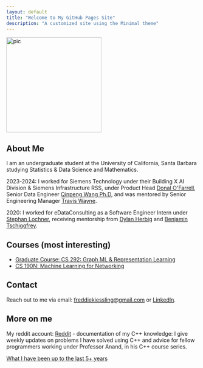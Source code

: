```yaml
---
layout: default
title: "Welcome to My GitHub Pages Site"
description: "A customized site using the Minimal theme"
---
```

<img src="https://github.com/user-attachments/assets/d77eac74-6981-4dec-ae9f-01adca8e3277" alt="pic" style="width: 250px; height: auto;">



## About Me
I am an undergraduate student at the University of California, Santa Barbara studying Statistics & Data Science and Mathematics.

2023-2024: I worked for Siemens Technology under their Building X AI Division & Siemens Infrastructure RSS, under Product Head [Donal O'Farrell](https://www.linkedin.com/in/donal-ofarrell/), Senior Data Engineer [Qinpeng Wang Ph.D](https://www.linkedin.com/in/qinpeng-wang-ph-d-a7a60850/), and was mentored by Senior Engineering Manager [Travis Wayne](https://www.linkedin.com/in/traviswayne/).

2020: I worked for eDataConsulting as a Software Engineer Intern under [Stephan Lochner](https://www.linkedin.com/in/stephan-lochner/), receiving mentorship from [Dylan Herbig](https://www.linkedin.com/in/dylan-herbig/) and [Benjamin Tschiggfrey](https://www.linkedin.com/in/benjamin-tschiggfrey-a4b861158/).

## Courses (most interesting)
- [Graduate Course: CS 292: Graph ML & Representation Learning](https://github.com/freddiek4/F2024_Statisitcal_Compute_UCSB/tree/main/CS_292_Graph_Representation_Learning)
- [CS 190N: Machine Learning for Networking](cs190n.md)

## Contact
Reach out to me via email: [freddiekiessling@gmail.com](freddiekiessling@gmail.com) or [LinkedIn](https://www.linkedin.com/in/frederick-kiessling-2b86ab224/).

## More on me

My reddit account: [Reddit](https://www.reddit.com/user/Frederick_kiessling/) - documentation of my C++ knowledge: I give weekly updates on problems I have solved using C++ and advice for fellow programmers working under Professor Anand, in his C++ course series.

[What I have been up to the last 5+ years](story.md) 
